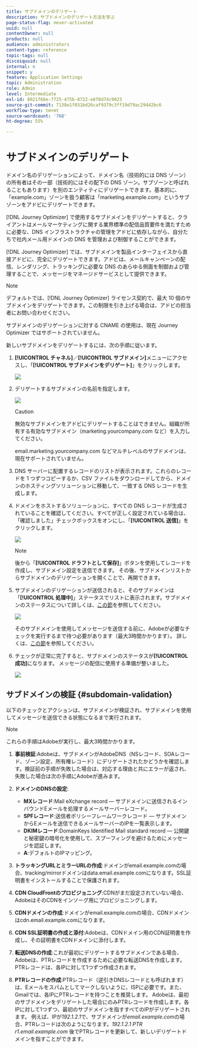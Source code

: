```yaml
---
title: サブドメインのデリゲート
description: サブドメインのデリゲート方法を学ぶ
page-status-flag: never-activated
uuid: null
contentOwner: null
products: null
audience: administrators
content-type: reference
topic-tags: null
discoiquuid: null
internal: n
snippet: y
feature: Application Settings
topic: Administration
role: Admin
level: Intermediate
exl-id: 8021f66e-7725-475b-8722-e6f8d74c9023
source-git-commit: 7138e1f031bd26caf9379c3ff19d79ac29442bc6
workflow-type: tm+mt
source-wordcount: '768'
ht-degree: 55%

---
```


# サブドメインのデリゲート

ドメイン名のデリゲーションによって、ドメイン名（技術的には DNS ゾーン）の所有者はその一部（技術的にはその配下の DNS ゾーン。サブゾーンと呼ばれることもあります）を別のエンティティにデリゲートできます。基本的に、「example.com」ゾーンを扱う顧客は「marketing.example.com」というサブゾーンをアドビにデリゲートできます。

[!DNL Journey Optimizer] で使用するサブドメインをデリゲートすると、クライアントはメールマーケティングに関する業界標準の配信品質要件を満たすために必要な、DNS インフラストラクチャの管理をアドビに依存しながら、自分たちで社内メール用ドメインの DNS を管理および制御することができます。

[!DNL Journey Optimizer] では、サブドメインを製品インターフェイスから直接アドビに、完全にデリゲートできます。アドビは、メールキャンペーンの配信、レンダリング、トラッキングに必要な DNS のあらゆる側面を制御および管理することで、メッセージをマネージドサービスとして提供できます。

>[!NOTE]
>
>デフォルトでは、[!DNL Journey Optimizer] ライセンス契約で、最大 10 個のサブドメインをデリゲートできます。この制限を引き上げる場合は、アドビの担当者にお問い合わせください。
>
>サブドメインのデリゲーションに対する CNAME の使用は、現在 Journey Optimizer ではサポートされていません。

新しいサブドメインをデリゲートするには、次の手順に従います。

1. **[!UICONTROL チャネル]**／**[!UICONTROL サブドメイン]**&#x200B;メニューにアクセスし、「**[!UICONTROL サブドメインをデリゲート]**」をクリックします。

   ![](../assets/subdomain-delegate.png)

1. デリゲートするサブドメインの名前を指定します。

   ![](../assets/subdomain-name.png)

   >[!CAUTION]
   >
   >無効なサブドメインをアドビにデリゲートすることはできません。組織が所有する有効なサブドメイン（marketing.yourcompany.com など）を入力してください。
   >
   >email.marketing.yourcompany.com などマルチレベルのサブドメインは、現在サポートされていません。

1. DNS サーバーに配置するレコードのリストが表示されます。これらのレコードを 1 つずつコピーするか、CSV ファイルをダウンロードしてから、ドメインのホスティングソリューションに移動して、一致する DNS レコードを生成します。

1. ドメインをホストするソリューションに、すべての DNS レコードが生成されていることを確認してください。すべてが正しく設定されている場合は、「確認しました」チェックボックスをオンにし、「**[!UICONTROL 送信]**」をクリックします。

   ![](../assets/subdomain-submit.png)

   >[!NOTE]
   >
   >後から「**[!UICONTROL ドラフトとして保存]**」ボタンを使用してレコードを作成し、サブドメイン設定を送信できます。 その後、サブドメインリストからサブドメインのデリゲーションを開くことで、再開できます。

1. サブドメインのデリゲーションが送信されると、そのサブドメインは「**[!UICONTROL 処理中]**」ステータスでリストに表示されます。サブドメインのステータスについて詳しくは、[この節](access-subdomains.md)を参照してください。

   ![](../assets/subdomain-processing.png)

   そのサブドメインを使用してメッセージを送信する前に、Adobeが必要なチェックを実行するまで待つ必要があります（最大3時間かかります）。 詳しくは、[この節](#subdomain-validation)を参照してください。

1. チェックが正常に完了すると、サブドメインのステータスが&#x200B;**[!UICONTROL 成功]**&#x200B;になります。 メッセージの配信に使用する準備が整いました。

   <!-- later on, users will be notified in Pulse -->

   ![](../assets/subdomain-notification.png)

## サブドメインの検証 {#subdomain-validation}

以下のチェックとアクションは、サブドメインが検証され、サブドメインを使用してメッセージを送信できる状態になるまで実行されます。

>[!NOTE]
>
>これらの手順はAdobeが実行し、最大3時間かかります。

1. **事前検証**:Adobeは、サブドメインがAdobeDNS（NSレコード、SOAレコード、ゾーン設定、所有権レコード）にデリゲートされたかどうかを確認します。検証前の手順が失敗した場合は、対応する理由と共にエラーが返され、失敗した場合は次の手順にAdobeが進みます。

1. **ドメインのDNSの設定**:

   * **MXレコード**:Mail eXchange record — サブドメインに送信されるインバウンドEメールを処理するメールサーバーレコード。
   * **SPFレコード**:送信者ポリシーフレームワークレコード — サブドメインからEメールを送信できるメールサーバーのIPを一覧表示します。
   * **DKIMレコード**:DomainKeys Identified Mail standard record — 公開鍵と秘密鍵の暗号化を使用して、スプーフィングを避けるためにメッセージを認証します。
   * **A**:デフォルトのIPマッピング。

1. **トラッキングURLとミラーURLの作成**:ドメインがemail.example.comの場合、tracking/mirrorドメインはdata.email.example.comになります。SSL証明書をインストールすることで保護されます。

1. **CDN CloudFrontのプロビジョニング**:CDNがまだ設定されていない場合、AdobeはそのCDNをインソーグ用にプロビジョニングします。

1. **CDNドメインの作成**:ドメインがemail.example.comの場合、CDNドメインはcdn.email.example.comになります。

1. **CDN SSL証明書の作成と添付**:Adobeは、CDNドメイン用のCDN証明書を作成し、その証明書をCDNドメインに添付します。

1. **転送DNSの作成**:これが最初にデリゲートするサブドメインである場合、Adobeは、PTRレコードを作成するために必要な転送DNSを作成します。PTRレコードは、各IPに対して1つずつ作成されます。

1. **PTRレコードの作成**:PTRレコード（逆引きDNSレコードとも呼ばれます）は、Eメールをスパムとしてマークしないように、ISPに必要です。また、Gmailでは、各IPにPTRレコードを持つことを推奨します。 Adobeは、最初のサブドメインをデリゲートした場合にのみPTRレコードを作成します。各IPに対して1つずつ、最初のサブドメインを指すすべてのIPがデリゲートされます。 例えば、IPが&#x200B;*192.1.2.1*&#x200B;で、サブドメインが&#x200B;*email.example.com*&#x200B;の場合、PTRレコードは次のようになります。*192.1.2.1 PTR r1.email.example.com* 後でPTRレコードを更新して、新しいデリゲートドメインを指すことができます。
